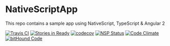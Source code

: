 # NativeScriptApp

This repo contains a sample app using NativeScript, TypeScript & Angular 2

[![Travis CI](https://travis-ci.org/wassim-azirar/NativeScriptApp.svg?branch=master)](https://travis-ci.org/wassim-azirar/NativeScriptApp)
[![Stories in Ready](https://badge.waffle.io/wassim-azirar/NativeScriptApp.png?label=ready&title=Ready)](https://waffle.io/wassim-azirar/NativeScriptApp)
[![codecov](https://codecov.io/gh/wassim-azirar/NativeScriptApp/branch/master/graph/badge.svg)](https://codecov.io/gh/wassim-azirar/NativeScriptApp)
[![NSP Status](https://nodesecurity.io/orgs/azirar/projects/581856d3-019c-45a4-84f1-b95b97f33b46/badge)](https://nodesecurity.io/orgs/azirar/projects/581856d3-019c-45a4-84f1-b95b97f33b46)
[![Code Climate](https://codeclimate.com/github/wassim-azirar/NativeScriptApp/badges/gpa.svg)](https://codeclimate.com/github/wassim-azirar/NativeScriptApp)
[![bitHound Code](https://www.bithound.io/github/wassim-azirar/NativeScriptApp/badges/code.svg)](https://www.bithound.io/github/wassim-azirar/NativeScriptApp)
